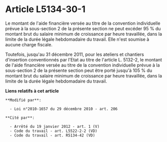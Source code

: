 # Article L5134-30-1

Le montant de l'aide financière versée au titre de la convention individuelle prévue à la sous-section 2 de la présente
section ne peut excéder 95 % du montant brut du salaire minimum de croissance par heure travaillée, dans la limite de la
durée légale hebdomadaire du travail. Elle n'est soumise à aucune charge fiscale. 

Toutefois, jusqu'au 31 décembre 2011, pour les ateliers et chantiers d'insertion conventionnés par l'Etat au titre de
l'article L. 5132-2, le montant de l'aide financière versée au titre de la convention individuelle prévue à la sous-section 2
de la présente section peut être porté jusqu'à 105 % du montant brut du salaire minimum de croissance par heure travaillée,
dans la limite de la durée légale hebdomadaire du travail.

**Liens relatifs à cet article**

	**Modifié par**:

	  - Loi n°2010-1657 du 29 décembre 2010 - art. 206

	**Cité par**:

	  - Arrêté du 19 janvier 2012 - art. 1 (V)
	  - Code du travail - art. L5522-2-2 (VD)
	  - Code du travail - art. R5134-42 (VD)

